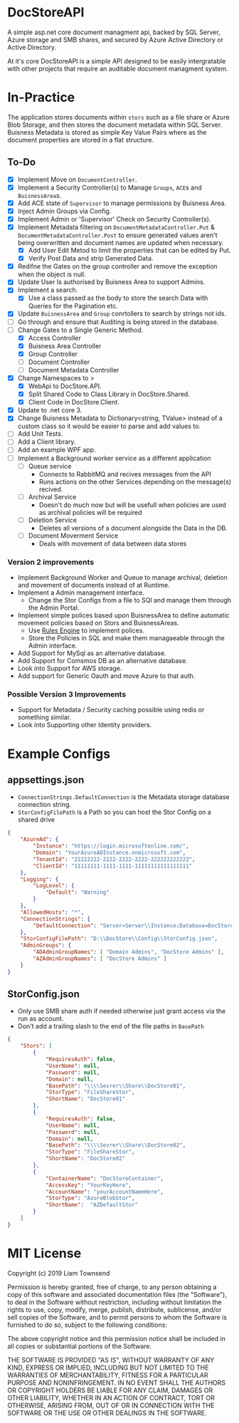 # DocStoreAPI
A simple asp.net core document managment api, backed by SQL Server, Azure storage and SMB shares, and secured by Azure Active Directory or Active Directory.

At it's core DocStoreAPI is a simple API designed to be easily intergratable with other projects that require an auditable document managment system.

# In-Practice
The application stores documents within `stors` such as a file share or Azure Blob Storage, and then stores the document metadata within SQL Server. Buisness Metadata is stored as simple Key Value Pairs where as the document properties are stored in a flat structure.


## To-Do
- [x] Implement Move on `DocumentController`.
- [x] Implement a Security Controller(s) to Manage `Groups`, `ACE`s and `BuisnessArea`s.
- [x] Add ACE state of `Supervisor` to manage permissions by Buisness Area.
- [x] Inject Admin Groups via Config.
- [x] Implement Admin or 'Supervisor' Check on Security Controller(s).
- [x] Implement Metadata filtering on `DocumentMetadataController.Put` & `DocumentMetadataController.Post` to ensure generated values aren't being overwritten and document names are updated when necessary.
	- [x] Add User Edit Metod to limit the properties that can be edited by Put.
	- [x] Verify Post Data and strip Generated Data.
- [x] Redifne the Gates on the group controller and remove the exception when the object is null.
- [x] Update User Is authorised by Buisness Area to support Admins.
- [x] Implement a search.
	- [x] Use a class passed as the body to store the search Data with Queries for the Pagination etc.
- [x] Update `BuisnessArea` and `Group` conrtollers to search by strings not ids.
- [ ] Go through and ensure that Auditing is being stored in the database.
- [ ] Change Gates to a Single Generic Method.
	- [x] Access Controller
	- [x] Buisness Area Controller
	- [x] Group Controller
	- [ ] Document Controller
	- [ ] Document Metadata Controller
- [x] Change Namespaces to >
	- [x] WebApi to DocStore.API.
	- [x] Split Shared Code to Class Library in DocStore.Shared.
	- [x] Client Code in DocStore.Client.
- [x] Update to .net core 3.
- [x] Change Buisness Metadata to Dictionary<string, TValue> instead of a custom class so it would be easier to parse and add values to.
- [ ] Add Unit Tests.
- [ ] Add a Client library.
- [ ] Add an example WPF app.
- [ ] Implement a Background worker service as a different application
	- [ ] Queue service
		- Connects to RabbitMQ and recives messages from the API
		- Runs actions on the other Services depending on the message(s) recived.
	- [ ] Archival Service
		- Doesn't do much now but will be usefull when policies are used as archival policies will be required
	- [ ] Deletion Service
		- Deletes all versions of a document alongside the Data in the DB.
	- [ ] Document Moverment Service
		- Deals with movement of data between data stores

### Version 2 improvements
- Implement Background Worker and Queue to manage archival, deletion and movement of documents instead of at Runtime.
- Implement a Admin management interface.
	- Change the Stor Configs from a file to SQl and manage them through the Admin Portal.
- Implement simple polices based upon BuisnessArea to define automatic movement policies based on Stors and BuisnessAreas.
	- Use [Rules Engine](https://github.com/microsoft/RulesEngine) to implement polices.
	- Store the Policies in SQL and make them managaeable through the Admin interface.
- Add Support for MySql as an alternative database.
- Add Support for Comsmos DB as an alternative database.
- Look into Support for AWS storage.
- Add support for Generic Oauth and move Azure to that auth.

### Possible Version 3 Improvements
- Support for Metadata / Security caching possible using redis or something similar.
- Look into Supporting other Identity providers.


# Example Configs

## appsettings.json

- `ConnectionStrings.DefaultConnection` is the Metadata storage database connection string.
- `StorConfigFilePath` is a Path so you can host the Stor Config on a shared drive

``` json
{
	"AzureAd": {
		"Instance": "https://login.microsoftonline.com/",
		"Domain": "YourAzureADInstance.onmicrosoft.com",
		"TenantId": "22222222-2222-2222-2222-222222222222",
		"ClientId": "11111111-1111-1111-11111111111111111"
	},
	"Logging": {
		"LogLevel": {
			"Default": "Warning"
		}
	},
	"AllowedHosts": "*",
	"ConnectionStrings": {
		"DefaultConnection": "Server=Server\\Instance;Database=DocStore;User Id=SQLUSer;Password=Password;"
	},
	"StorConfigFilePath": "D:\\DocStore\\Config\\StorConfig.json",
	"AdminGroups": {
		"ADAdminGroupNames": [ "Domain Admins", "DocStore Admins" ],
		"AZAdminGroupNames": [ "DocStore Admins" ]
	}
}
```

## StorConfig.json

- Only use SMB share auth if needed otherwise just grant access via the run as account.
- Don't add a trailing slash to the end of the file paths in `BasePath`

``` json
{
	"Stors": [
		{
			"RequiresAuth": false,
			"UserName": null,
			"Password": null,
			"Domain": null,
			"BasePath": "\\\\Sevrer\\Share\\DocStore01",
			"StorType": "FileShareStor",
			"ShortName": "DocStore01"
		},
		{
			"RequiresAuth": false,
			"UserName": null,
			"Password": null,
			"Domain": null,
			"BasePath": "\\\\Sevrer\\Share\\DocStore02",
			"StorType": "FileShareStor",
			"ShortName": "DocStore02"
		},
		{
			"ContainerName": "DocStoreContainer",
			"AccessKey": "YourKeyHere",
			"AccountName": "yourAccountNameHere",
			"StorType": "AzureBlobStor",
			"ShortName":  "AZDefaultStor"
		}
	]
}
```


# MIT License

Copyright (c) 2019 Liam Townsend

Permission is hereby granted, free of charge, to any person obtaining a copy
of this software and associated documentation files (the "Software"), to deal
in the Software without restriction, including without limitation the rights
to use, copy, modify, merge, publish, distribute, sublicense, and/or sell
copies of the Software, and to permit persons to whom the Software is
furnished to do so, subject to the following conditions:

The above copyright notice and this permission notice shall be included in all
copies or substantial portions of the Software.

THE SOFTWARE IS PROVIDED "AS IS", WITHOUT WARRANTY OF ANY KIND, EXPRESS OR
IMPLIED, INCLUDING BUT NOT LIMITED TO THE WARRANTIES OF MERCHANTABILITY,
FITNESS FOR A PARTICULAR PURPOSE AND NONINFRINGEMENT. IN NO EVENT SHALL THE
AUTHORS OR COPYRIGHT HOLDERS BE LIABLE FOR ANY CLAIM, DAMAGES OR OTHER
LIABILITY, WHETHER IN AN ACTION OF CONTRACT, TORT OR OTHERWISE, ARISING FROM,
OUT OF OR IN CONNECTION WITH THE SOFTWARE OR THE USE OR OTHER DEALINGS IN THE
SOFTWARE.